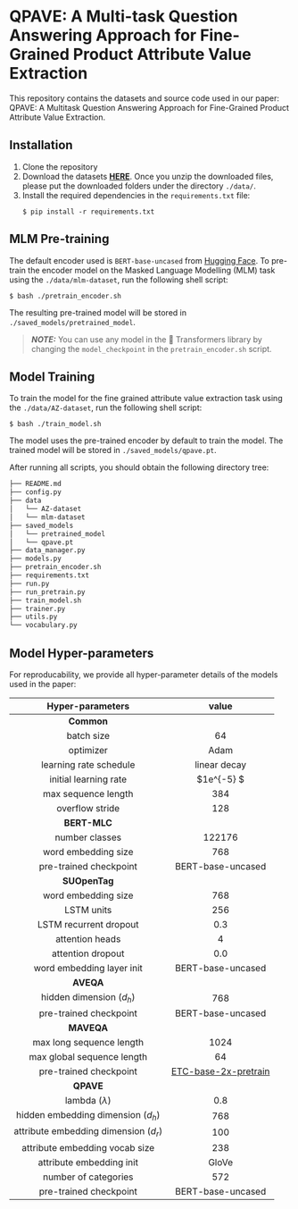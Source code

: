 # QPAVE: A Multi-task Question Answering Approach for Fine-Grained Product Attribute Value Extraction

This repository contains the datasets and source code used in our paper: QPAVE: A Multitask Question Answering Approach for Fine-Grained Product Attribute Value Extraction.

## Installation
1. Clone the repository
2. Download the datasets [**HERE**](https://github.com/kassemsabeh/qpave/tree/main/data). Once you unzip the downloaded files, please put the downloaded folders under the directory ```./data/```.
3. Install the required dependencies in the ```requirements.txt``` file:
    ```
    $ pip install -r requirements.txt
    ```

## MLM Pre-training
The default encoder used is ```BERT-base-uncased``` from [Hugging Face](https://huggingface.co/bert-base-uncased). To pre-train the encoder model on the Masked Language Modelling (MLM) task using the ```./data/mlm-dataset```, run the following shell script:
```
$ bash ./pretrain_encoder.sh
```

The resulting pre-trained model will be stored in ```./saved_models/pretrained_model```.
> **_NOTE:_**  You can use any model in the 🤗 Transformers library by changing the ```model_checkpoint``` in the ```pretrain_encoder.sh``` script.

## Model Training
To train the model for the fine grained attribute value extraction task using the ```./data/AZ-dataset```, run the following shell script:

```
$ bash ./train_model.sh
```
The model uses the pre-trained encoder by default to train the model. The trained model will be stored in ```./saved_models/qpave.pt```.

After running all scripts, you should obtain the following directory tree:
```bash
├── README.md
├── config.py
├── data
│   └── AZ-dataset
│   └── mlm-dataset
├── saved_models
│   └── pretrained_model
│   └── qpave.pt
├── data_manager.py
├── models.py
├── pretrain_encoder.sh
├── requirements.txt
├── run.py
├── run_pretrain.py
├── train_model.sh
├── trainer.py
├── utils.py
└── vocabulary.py
```
## Model Hyper-parameters
For reproducability, we provide all hyper-parameter details of the models used in the paper:

|            **Hyper-parameters**           |   **value**  |
|:-------------------------------------:|:-----------------:|
|                 **Common**            |                   |
|               batch size              |         64        |
|               optimizer               |        Adam       |
|         learning rate schedule        |    linear decay   |
|         initial learning rate         |     $1e^{-5} $    |
|          max sequence length          |        384        |
|            overflow stride            |        128        |
|          **BERT-MLC**                 |                   |
|          number classes               |      122176       |
|          word embedding size          |        768        |
|          pre-trained checkpoint       | BERT-base-uncased |
|          **SUOpenTag**                |                   |
|          word embedding size          |        768        |
|               LSTM units              |        256        |
|         LSTM recurrent dropout        |        0.3        |
|            attention heads            |         4         |
|           attention dropout           |        0.0        |
|       word embedding layer init       | BERT-base-uncased |
|                 **AVEQA**             |                   |
|        hidden dimension ($d_h$)       |        768        |
|         pre-trained checkpoint        | BERT-base-uncased |
|                 **MAVEQA**            |                   |
|        max long sequence length       |        1024       |
|      max global sequence length       |       64          |
|         pre-trained checkpoint        |[ETC-base-2x-pretrain](https://github.com/google-research/google-research/tree/master/etcmodel#pre-trained-models)         |
|                  **QPAVE**            |                   |
|           lambda ($\lambda$)          |        0.8        |
|   hidden embedding dimension ($d_h$)  |        768        |
| attribute embedding dimension ($d_r$) |        100        |
|     attribute embedding vocab size    |        238        |
|        attribute embedding init       |       GloVe       |
|          number of categories         |        572        |
|         pre-trained checkpoint        | BERT-base-uncased |



[datasets]: /data/README.md

